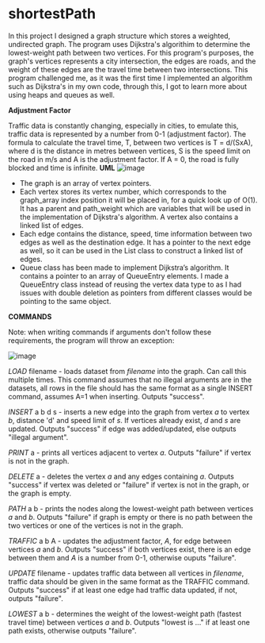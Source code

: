 # shortestPath

In this project I designed a graph structure which stores a weighted, undirected graph. The program uses Dijkstra's algorithim to determine the lowest-weight path between two vertices. For this program's purposes, the graph's vertices represents a city intersection, the edges are roads, and the weight of these edges are the travel time between two intersections. This program challenged me, as it was the first time I implemented an algorithm such as Dijkstra's in my own code, through this, I got to learn more about using heaps and queues as well.

**Adjustment Factor**

Traffic data is constantly changing, especially in cities, to emulate this, traffic data is represented by a number from 0-1 (adjustment factor). The formula to calculate the travel time, T, between two vertices is T = d/(SxA), where d is the distance in metres between vertices, S is the speed limit on the road in m/s and A is the adjustment factor. If A = 0, the road is fully blocked and time is infinite.
**UML**
![image](https://github.com/hermehehe/shortestPath/assets/166939272/e115f49d-6673-4fb1-9605-0c0b8f70e861)

* The graph is an array of vertex pointers.
* Each vertex stores its vertex number, which corresponds to the graph_array index position it will be placed in, for a quick look up of O(1). It has a parent and path_weight which are variables that will be used in the implementation of Dijkstra's algorithm. A vertex also contains a linked list of edges.
* Each edge contains the distance, speed, time information between two edges as well as the destination edge. It has a pointer to the next edge as well, so it can be used in the List class to construct a linked list of edges.
* Queue class has been made to implement Dijkstra’s algorithm. It contains a pointer to an array of QueueEntry elements. I made a QueueEntry class instead of reusing the vertex data type to as I had issues with double deletion as pointers from different classes would be pointing to the same object.

**COMMANDS**

Note: when writing commands if arguments don't follow these requirements, the program will throw an exception:

![image](https://github.com/hermehehe/shortestPath/assets/166939272/e9c12d16-aaae-4214-8f86-54defea756b6)

*LOAD* filename - loads dataset from *filename* into the graph. Can call this multiple times. This command assumes that no illegal arguments are in the datasets, all rows in the file should has the same format as a single INSERT command, assumes A=1 when inserting. Outputs "success".

*INSERT* a b d s - inserts a new edge into the graph from vertex *a* to vertex *b*, distance 'd' and speed limit of *s*. If vertices already exist, *d* and *s* are updated. Outputs "success" if edge was added/updated, else outputs "illegal argument".

*PRINT* a - prints all vertices adjacent to vertex *a*. Outputs "failure" if vertex is not in the graph.

*DELETE* a - deletes the vertex *a* and any edges containing *a*. Outputs "success" if vertex was deleted or "failure" if vertex is not in the graph, or the graph is empty.

*PATH* a b - prints the nodes along the lowest-weight path between vertices *a* and *b*. Outputs "failure" if graph is empty or there is no path between the two vertices or one of the vertices is not in the graph.

*TRAFFIC* a b A - updates the adjustment factor, *A*, for edge between vertices *a* and *b*. Outputs "success" if both vertices exist, there is an edge between them and *A* is a number from 0-1, otherwise ouputs "failure".

*UPDATE* filename - updates traffic data between all vertices in *filename*, traffic data should be given in the same format as the TRAFFIC command. Outputs "success" if at least one edge had traffic data updated, if not, outputs "failure".

*LOWEST* a b - determines the weight of the lowest-weight path (fastest travel time) between vertices *a* and *b*. Outputs "lowest is ..." if at least one path exists, otherwise outputs "failure".


